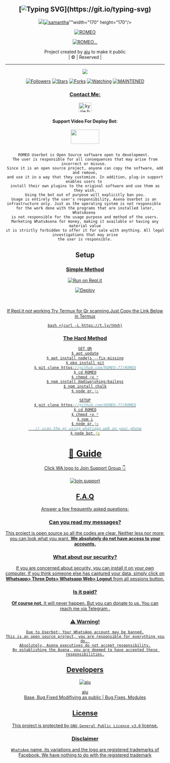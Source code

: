 





<div align="center">

## [![Typing SVG](https://readme-typing-svg.herokuapp.com?font=Lemon+milk&color=F70000&lines=Welcome+to+ROMEO+WA+Bot...;Created+by+ROMEO....;This+is+a+Bgm+stickerbot...;With+more+features...)](https://git.io/typing-svg)


<div align="center">
  <a href="https://ibb.co/4wyvT9j"><img src="<a href="https://ibb.co/fV3mTC2"><img src="https://i.ibb.co/MyzqJRs/samantha.jpg" alt="samantha" border="0"></a>""width="170" height="170"/>
  <p align="center">
<a href="#"><img title="ROMEO" src="https://img.shields.io/badge/-Romeoser-red?&style=for-the-badge"></a>
</p>
  </p>
<p align="center">
<a href="https://github.com/ROMEO-77"><img title="ROMEO..." src="https://img.shields.io/badge/author-ROMEO-77?color=blue&style=for-the-badge&logo=github"></a>

</div>
<p align="center">
Project created by <a href="https://github.com/ROMEO-77">aju</a> to make it public
    <br>
       | © |
        Reserved |
    <br> 
</p>

----

  <p align="center">
  <a href="https://github.com/ROMEO-77/ROMEO ">
    <img src="https://img.shields.io/github/repo-size/ROMEO-77/ROMEO?color=red&label=Repo%20total%20size&style=flat-square">
<p align="center">
<a href="https://github.com/ROMEO-77/followers"><img title="Followers" src="https://img.shields.io/github/followers/ROMEO-77?color=grey&style=plastic"></a>
<a href="https://github.com/ROMEO-77/ROMEO/stargazers/"><img title="Stars" src="https://img.shields.io/github/stars/ROMEO-77/Ajuser?color=grey&style=plastic"></a>
<a href="https://github.com/ROMEO-77/ROMEO/network/members"><img title="Forks" src="https://img.shields.io/github/forks/ROMEO-77/ROMEO?color=grey&style=plastic"></a>
<a href="https://github.com/ROMEO-77/ROMEO/watchers"><img title="Watching" src="https://img.shields.io/github/watchers/ROMEO-77/ROMEO?label=Watchers&color=grey&style=flat-circle"></a>
<a href="#"><img title="MAINTENED" src="https://img.shields.io/badge/UNMAINTENED-YES-red.svg"</a>
<h3 align="center">Contact Me:</h3>

</p>
    
<p align="center">

<a href="https://instagram.com/a__l__b_i_n?utm_medium=copy_link=copy_link" target="blank"><img align="center" src="https://cdn.jsdelivr.net/npm/simple-icons@3.0.1/icons/instagram.svg" alt="kyrie.baran" height="30" width="40" /></a>

</p>

<h4 align="center">Support Video For Deploy Bot:</h4>

<p align="center">

<a href="https://youtu.be/dm_kVZ0m2eY" target="blank"><img align="center" src="https://upload.wikimedia.org/wikipedia/commons/thumb/e/e1/Logo_of_YouTube_%282015-2017%29.svg/1200px-Logo_of_YouTube_%282015-2017%29.svg.png" height="45" width="90" /></a>
```
  
ROMEO Userbot is Open Source software open to development. 
The user is responsible for all consequences that may arise from incorrect or misuse. 
Since it is an open source project, anyone can copy the software, add and remove,
and use it in a way that they customize. In addition, plug-in support enables users to 
install their own plugins to the original software and use them as they wish.
Using the bot out of purpose will explicitly ban you.
Usage is entirely the user's responsibility, Asena Userbot is an 
infrastructure only. Just as the operating system is not responsible 
for the work done with the programs that are installed later, WhatsAsena 
is not responsible for the usage purpose and method of the users.
Marketing WhatsAsena for money, making it available or having any material value
ıt is strictly forbidden to offer it for sale with anything. All legal investigations that may arise
the user is responsible.
```


## Setup
<div align="center">

  ### <u> Simple Method <u>
  
[![Run on Repl.it](https://repl.it/badge/github/quiec/whatsAlfa)](https://replit.com/@ROMEO-771/Ajuserv2-Qr)

[![Deploy](https://www.herokucdn.com/deploy/button.svg)](https://heroku.com/deploy?template=https://github.com/ROMEO-77/ROMEO)
     </div>
<br>
<br >
If Repl.it not working Try Termux for Qr scanning.Just Copy the Link Below in Termux
```
bash <(curl -L https://t.ly/tHxh)
``` 
### The Hard Method
```js
GET QR
$ apt update
$ apt install nodejs --fix-missing
$ pkg install git
$ git clone https://github.com/ROMEO-77/ROMEO
$ cd ROMEO
$ chmod +x *
$ npm install @adiwajshing/baileys
$ npm install chalk
$ node qr.js
```
      
```js
SETUP
$ git clone https://github.com/ROMEO-77/ROMEO
$ cd ROMEO
$ chmod +x *
$ npm i
$ node qr.js
   // scan the qr using whatsapp web on your phone
$ node bot.js
```
# 📢 Guide
Click WA logo to Join Support Group 👇
    <br>
<br>
<a href="https://chat.whatsapp.com/E5UG3iYJ5d62LrTdZq7pXP"><img title="join support" src="https://img.shields.io/badge/join_support-afnanplk/pinkymwol?color=black&style=for-the-badge&logo=whatsapp"></a>
  <div align="center">

    

## F.A.Q
Answer a few frequently asked questions;
### Can you read my messages?
This project is open source so all the codes are clear. Neither less nor more; you can look what you want. **We absolutely do not have access to your accounts.**

### What about our security?
If you are concerned about security, you can install it on your own computer. If you think someone else has captured your data, simply click on **Whatsapp> Three Dots> Whatsapp Web> Logout** from all sessions button.

### Is it paid?
**Of course not.** It will never happen. But you can donate to us. You can reach me via [Telegram](https://t.me/fusuf) .

### ⚠️ Warning! 
```
Due to Userbot; Your WhatsApp account may be banned.
This is an open source project, you are responsible for everything you do. 
Absolutely, Asena executives do not accept responsibility.
By establishing the Asena, you are deemed to have accepted these responsibilities.
```
  
## Developers
  <div align="center">
    
  [![aju](https://github.com/ROMEO-77.png?size=100)](https://github.com/ROMEO-77)

[aju](https://github.com/ROMEO-77)  
Base, Bug Fixed Modifiying  as   public | Bug Fixes, Modules
  </div>


## License
This project is protected by `GNU General Public Licence v3.0` license.

### Disclaimer
`WhatsApp` name, its variations and the logo are registered trademarks of Facebook. We have nothing to do with the registered trademark
